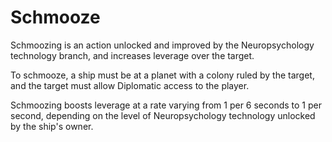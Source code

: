# Schmooze

Schmoozing is an action unlocked and improved by the Neuropsychology technology branch, and increases leverage over the target.

To schmooze, a ship must be at a planet with a colony ruled by the target, and the target must allow Diplomatic access to the player.

Schmoozing boosts leverage at a rate varying from 1 per 6 seconds to 1 per second, depending on the level of Neuropsychology technology unlocked by the ship's owner.
